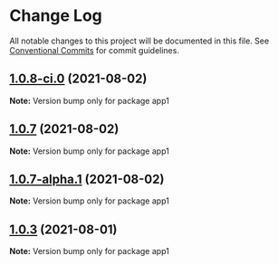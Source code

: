 # Change Log

All notable changes to this project will be documented in this file.
See [Conventional Commits](https://conventionalcommits.org) for commit guidelines.

## [1.0.8-ci.0](https://github.com/kenguru33/lerna-demo/compare/app1@1.0.7...app1@1.0.8-ci.0) (2021-08-02)

**Note:** Version bump only for package app1





## [1.0.7](https://github.com/kenguru33/lerna-demo/compare/app1@1.0.7-alpha.1...app1@1.0.7) (2021-08-02)

**Note:** Version bump only for package app1





## [1.0.7-alpha.1](https://github.com/kenguru33/lerna-demo/compare/app1@1.0.7-alpha.0...app1@1.0.7-alpha.1) (2021-08-02)

**Note:** Version bump only for package app1





## [1.0.3](https://github.com/kenguru33/lerna-demo/compare/app1@1.0.3-staging.0...app1@1.0.3) (2021-08-01)

**Note:** Version bump only for package app1
